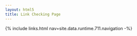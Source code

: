 ```yaml
---
layout: html5
title: Link Checking Page
---
```

{% include links.html nav=site.data.runtime.711.navigation -%}
